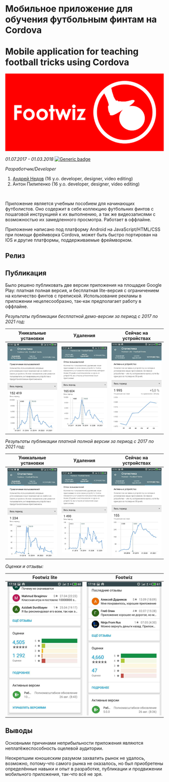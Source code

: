 # Мобильное приложение для обучения футбольным финтам на Cordova <br/><br/> Mobile application for teaching football tricks using Cordova
<img src="/imgs/img1.png" width="600"/>

*01.07.2017 - 01.03.2018*  [![Generic badge](https://img.shields.io/badge/Status-Closed-red.svg)](https://shields.io/)<br/>

*Разработчик/Developer*
1. [Андрей Недов](https://github.com/Andrey-Nedov-is-a-human) (16 y.o. developer, designer, video editing)
2. Антон Пилипенко (16 y.o. developer, designer, video editing)
<br/>

Приложение является учебным пособием для начинающих футболистов. Оно содержит в себе коллекцию футбольних финтов с пошаговой инструкцией к их выполнению, а так же видеозаписями 
с возможностью их замедленного просмотра. Работает в оффлайне.

Приложение написано под платформу Android на JavaScript/HTML/CSS при помощи фреймворка Cordova, может быть быстро портирован на IOS и другие платформы, поддерживаемые фреймворком.

## Релиз

## Публикация

Было решено публиковать две версии приложения на площадке Google Play: платная полная версия, и бесплатная lite-версия с ограничением на количество финтов с препиской. Использование рекламы в приложении нецелесообразно, так-как предполагает работу в оффлайне.

_Результаты публикации бесплатной демо-версии за период с 2017 по 2021 год:_

Уникальные установки | Удаления | Сейчас на устройствах
--- | --- | ---
<img src="/imgs/img7.jpg" width="300"/> | <img src="/imgs/img6.jpg" width="300"/> | <img src="/imgs/img8.jpg" width="300"/>


_Результаты публикации платной полной версии за период с 2017 по 2021 год:_

Уникальные установки | Удаления | Сейчас на устройствах
--- | --- | ---
<img src="/imgs/img5.jpg" width="300"/> | <img src="/imgs/img4.jpg" width="300"/> | <img src="/imgs/img9.jpg" width="300"/>

_Оценки и отзывы:_

Footwiz lite | Footwiz
--- | ---
<img src="/imgs/img3.jpg" width="300"/> | <img src="/imgs/img2.jpg" width="300"/>

## Выводы

Основными причинами неприбыльности приложения являются неплатёжеспособность оцелевой аудитории.

Неокрепшим юношеским разумом захватить рынок не удалось, возможно, потому-что самого рынка не оказалось, но был приобретены определённые навыки и опыт в разработке, публикации и продвижении мобильного приложения, так-что всё не зря.
